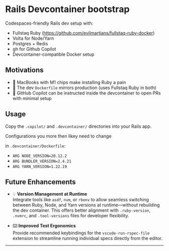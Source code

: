 # Rails Devcontainer bootstrap

Codespaces-friendly Rails dev setup with:

- Fullstaq Ruby (https://github.com/evilmartians/fullstaq-ruby-docker)
- Volta for Node/Yarn
- Postgres + Redis
- gh for Github Copilot
- Devcontainer-compatible Docker setup


## Motivations

- 🧱 MacBooks with M1 chips make installing Ruby a pain
- 🐳 The dev `Dockerfile` mirrors production (uses Fullstaq Ruby in both)
- 🤖 GitHub Copilot can be instructed inside the devcontainer to open PRs with minimal setup

## Usage

Copy the `.copilot/` and `.devcontainer/` directories into your Rails app.

Configurations you more then likey need to change

in `.devcontainer/Dockerfile`:

- `ARG NODE_VERSION=20.12.2`
- `ARG BUNDLER_VERSION=2.4.21`
- `ARG YARN_VERSION=1.22.19`

## Future Enhancements

- 💡 **Version Management at Runtime**  
  Integrate tools like `asdf`, `nvm`, or `rbenv` to allow seamless switching between Ruby, Node, and Yarn versions at runtime—without rebuilding the dev container. This offers better alignment with `.ruby-version`, `.nvmrc`, and `.tool-versions` files for developer flexibility.

- ⌨️ **Improved Test Ergonomics**  
  Provide recommended keybindings for the `vscode-run-rspec-file` extension to streamline running individual specs directly from the editor.

---

